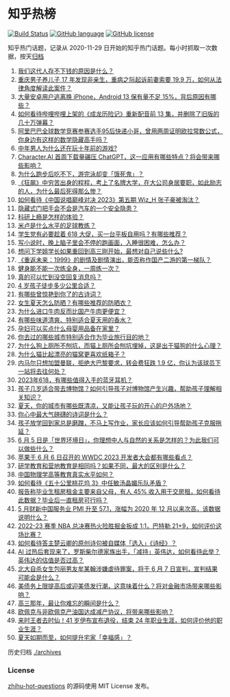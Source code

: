 # 知乎热榜
[![Build Status](https://github.com/ToWeLong/zhihu-hot-questions/workflows/CI/badge.svg)](https://github.com/ToWeLong/zhihu-hot-questions/actions)
[![GitHub language](https://img.shields.io/badge/language-golang-orange.svg)](https://golang.org/)
[![GitHub license](https://img.shields.io/github/license/ToWeLong/zhihu-hot-questions)](https://github.com/ToWeLong/zhihu-hot-questions/blob/main/LICENSE)

知乎热门话题，记录从 2020-11-29 日开始的知乎热门话题。每小时抓取一次数据，按天[归档](./archives)

<!-- BEGIN -->

1. [我们这代人存不下钱的原因是什么？](https://www.zhihu.com/question/603826642)
1. [重庆男子养儿子 17 年发现非亲生，重病之际起诉前妻索要 19.9 万，如何从法律角度解读此案件？](https://www.zhihu.com/question/604728463)
1. [大量安卓用户逃离换 iPhone，Android 13 保有量不足 15%，背后原因有哪些？](https://www.zhihu.com/question/604820761)
1. [如何看待哔哩哔哩上架的《成龙历险记》重新配音前 13 集，并删除了旧版的几十万弹幕？](https://www.zhihu.com/question/604251906)
1. [阿里巴巴全球数学竞赛参赛选手95后快递小哥，曾用两周证明欧拉常数公式，你身边有这样的数学隐藏高手吗？](https://www.zhihu.com/question/604783697)
1. [中年男人为什么还在玩十年前的游戏?](https://www.zhihu.com/question/602764416)
1. [Character.AI 首周下载量碾压 ChatGPT，这一应用有哪些特点？将会带来哪些影响？](https://www.zhihu.com/question/604552431)
1. [为什么跑步后吃不下，游完泳却变「饿死鬼」？](https://www.zhihu.com/question/598002295)
1. [《狂飙》中穷苦出身的程程，考上了名牌大学，在大公司身居要职，如此励志的人，为什么最后死得那么惨？](https://www.zhihu.com/question/604132619)
1. [如何看待《中国说唱巅峰对决 2023》第五期 Wiz_H 张子豪被淘汰？](https://www.zhihu.com/question/604711964)
1. [隐藏式门把手会不会是汽车的一个安全隐患？](https://www.zhihu.com/question/604174782)
1. [科研上瘾是怎样的体验？](https://www.zhihu.com/question/456385091)
1. [米卢是什么水平的足球教练？](https://www.zhihu.com/question/21168956)
1. [学生党有必要趁着 618 大促，买一台平板自用吗？有哪些推荐？](https://www.zhihu.com/question/604829996)
1. [写小说时，晚上脑子里会不停的跑画面，入睡很困难，怎么办？](https://www.zhihu.com/question/578888328)
1. [想问下学姐学长如果重回到高三刚开始，最想对自己说些什么?](https://www.zhihu.com/question/603472833)
1. [《重返未来：1999》的剧情及剧情演出，能否称作国产二游的第一梯队？](https://www.zhihu.com/question/604144422)
1. [健身能不能一次练全身，一周练一次？](https://www.zhihu.com/question/601857972)
1. [真的可以忙到没空回复消息吗？](https://www.zhihu.com/question/604717564)
1. [4 岁孩子徒步多少公里合适？](https://www.zhihu.com/question/551261122)
1. [有哪些曾惊艳到你了的古诗词？](https://www.zhihu.com/question/285212032)
1. [女生夏天怎么防晒？有哪些推荐的防晒衣？](https://www.zhihu.com/question/604006799)
1. [为什么进口牛肉反而比国产牛肉更便宜？](https://www.zhihu.com/question/600043391)
1. [有哪些味道清爽、特别适合夏天用的香水？](https://www.zhihu.com/question/471428437)
1. [孕妇可以买点什么母婴用品备在家里？](https://www.zhihu.com/question/583055369)
1. [你去过的哪些城市特别适合作为毕业旅行目的地？](https://www.zhihu.com/question/604415713)
1. [为什么狗上厕所不刨坑，而猫上厕所会刨坑埋掉，这是出于猫狗的什么心理？](https://www.zhihu.com/question/595774135)
1. [为什么猫比起漂亮的猫窝更喜欢纸箱子？](https://www.zhihu.com/question/598310791)
1. [内马尔只想加盟曼联，拒绝大巴黎要求，转会费狂跌 1.9 亿，你认为该球员下一站将去往何处？](https://www.zhihu.com/question/604201925)
1. [2023年618，有哪些值得入手的蓝牙耳机？](https://www.zhihu.com/question/602840800)
1. [孩子几岁适合带去博物馆？如何引导孩子对博物馆产生兴趣，帮助孩子理解相关知识？](https://www.zhihu.com/question/602333063)
1. [夏天，你的城市有哪些既清凉，又能让孩子玩的开心的户外场地？](https://www.zhihu.com/question/600345774)
1. [你心中最大气磅礴的诗词是什么？](https://www.zhihu.com/question/602167878)
1. [孩子放学回到家总是磨蹭，不马上写作业，家长应该如何引导帮助孩子克服拖延？](https://www.zhihu.com/question/601215843)
1. [6 月 5 日是「世界环境日」，你理想中人与自然的关系是怎样的？为此我们可以做些什么？](https://www.zhihu.com/question/604432723)
1. [苹果于 6 月 6 日召开的  WWDC 2023 开发者大会都有哪些看点？](https://www.zhihu.com/question/592713127)
1. [研学教育和营地教育是相同吗？如果不同，最大的区别是什么？](https://www.zhihu.com/question/462935486)
1. [中国物理学高等教育真实水平如何？](https://www.zhihu.com/question/597110693)
1. [如何看待《五十公里桃花坞 3》中任敏汤晶媚乐队矛盾？](https://www.zhihu.com/question/604722511)
1. [报告称毕业生租房租金主要来自父母，有人 45% 收入用于交房租，如何看待此数据？毕业后一直租房可行吗？](https://www.zhihu.com/question/604420104)
1. [5 月财新中国服务业 PMI 升至 57.1，涨幅为 2020 年 12 月以来次高，该数据说明什么？](https://www.zhihu.com/question/604832541)
1. [2022-23 赛季 NBA 总决赛热火险胜掘金扳成 1:1，巴特勒 21+9，如何评价这场比赛？](https://www.zhihu.com/question/604817391)
1. [如何看待答主楚云卿的原创诗句被自媒体「选入」《诗经》？](https://www.zhihu.com/question/604719253)
1. [AI 过热后套现来了，罗斯柴尔德家族出手，「减持」英伟达，如何看待此举？英伟达的估值是否过高？](https://www.zhihu.com/question/604832745)
1. [北大自杀女生包丽男友牟某翰涉嫌虐待罪案，将于 6 月 7 日宣判，宣判结果可能会是什么？](https://www.zhihu.com/question/604835005)
1. [美债务上限提高后或迎美债发行潮，这意味着什么？将对金融市场带来哪些影响？](https://www.zhihu.com/question/604845882)
1. [高三那年，最让你难忘的瞬间是什么？](https://www.zhihu.com/question/603806763)
1. [欧佩克与非欧佩克产油国达成减产协议，将带来哪些影响？](https://www.zhihu.com/question/604820192)
1. [来时王者去时仙！41 岁伊布宣布退役，结束 24 年职业生涯，如何评价他的职业生涯？](https://www.zhihu.com/question/604704769)
1. [夏天如期而至，如何提升宅家「幸福感」？](https://www.zhihu.com/question/603623752)

<!-- END -->

历史归档 [./archives](./archives)


### License
[zhihu-hot-questions](https://github.com/towelong/zhihu-hot-questions) 的源码使用 MIT License 发布。